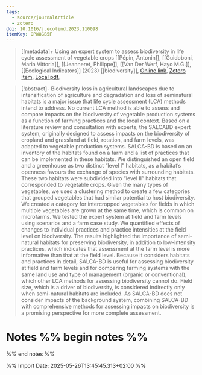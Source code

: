 ```yaml
---
tags:
  - source/journalArticle
  - zotero
doi: 10.1016/j.ecolind.2023.110098
itemKey: QPW8GB5F
---
```

>[!metadata]+
> Using an expert system to assess biodiversity in life cycle assessment of vegetable crops
> [[Pépin, Antonin]], [[Guidoboni, Maria Vittoria]], [[Jeanneret, Philippe]], [[Van Der Werf, Hayo M.G.]], 
> [[Ecological Indicators]] (2023)
> [[biodiversity]], 
> [Online link](https://linkinghub.elsevier.com/retrieve/pii/S1470160X23002406), [Zotero Item](zotero://select/library/items/QPW8GB5F), [Local pdf](file://C:/Users/aburg/Documents/references/zotero/storage/HFLZ44QG/Pepin2023_Usingexperta.pdf), 

>[!abstract]-
>Biodiversity loss in agricultural landscapes due to intensification of agriculture and degradation and loss of seminatural habitats is a major issue that life cycle assessment (LCA) methods intend to address. No current LCA method is able to assess and compare impacts on the biodiversity of vegetable production systems as a function of farming practices and the local context. Based on a literature review and consultation with experts, the SALCABD expert system, originally designed to assess impacts on the biodiversity of cropland and grassland at field, rotation, and farm levels, was adapted to vegetable production systems. SALCA-BD is based on an inventory of the habitats found on a farm and a list of practices that can be implemented in these habitats. We distinguished an open field and a greenhouse as two distinct “level I” habitats, as a habitat’s openness favours the exchange of species with surrounding habitats. These two habitats were subdivided into “level II” habitats that corresponded to vegetable crops. Given the many types of vegetables, we used a clustering method to create a few categories that grouped vegetables that had similar potential to host biodiversity. We created a category for intercropped vegetables for fields in which multiple vegetables are grown at the same time, which is common on microfarms. We tested the expert system at field and farm levels using scenarios and a farm case study. We quantified effects of changes to individual practices and practice intensities at the field level on biodiversity. The results highlighted the importance of semi-natural habitats for preserving biodiversity, in addition to low-intensity practices, which indicates that assessment at the farm level is more informative than that at the field level. Because it considers habitats and practices in detail, SALCA-BD is useful for assessing biodiversity at field and farm levels and for comparing farming systems with the same land use and type of management (organic or conventional), which other LCA methods for assessing biodiversity cannot do. Field size, which is a driver of biodiversity, is considered indirectly only when semi-natural habitats are included. As SALCA-BD does not consider impacts of the background system, combining SALCA-BD with comprehensive methods for assessing impacts on biodiversity is a promising perspective for more complete assessment.

# Notes %% begin notes %%

%% end notes %%




%% Import Date: 2025-05-26T13:45:45.313+02:00 %%
